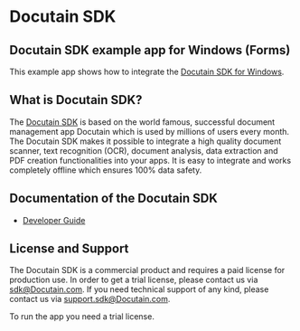 # Docutain SDK

## Docutain SDK example app for Windows (Forms)

This example app shows how to integrate the [Docutain SDK for Windows](https://sdk.Docutain.com).

## What is Docutain SDK?

The [Docutain SDK](https://SDK.docutain.com) is based on the world famous, successful document management app Docutain which is used by millions of users every month. The Docutain SDK makes it possible to integrate a high quality document scanner, text recognition (OCR), document analysis, data extraction and PDF creation functionalities into your apps. It is easy to integrate and works completely offline which ensures 100% data safety.

## Documentation of the Docutain SDK

- [Developer Guide](https://docs.docutain.com/docs/Windows/intro)

## License and Support

The Docutain SDK is a commercial product and requires a paid license for production use. In order to get a trial license, please contact us via [sdk@Docutain.com](mailto:sdk@Docutain.com). If you need technical support of any kind, please contact us via [support.sdk@Docutain.com](mailto:support.sdk@Docutain.com).

To run the app you need a trial license.




